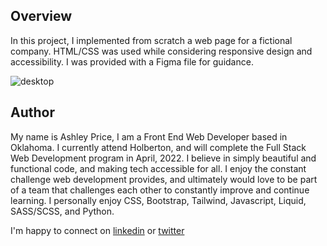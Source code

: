 ## Overview
In this project, I implemented from scratch a web page for a fictional company. HTML/CSS was used while considering responsive design and accessibility. I was provided with a Figma file for guidance. 

![desktop](01_headphones_desktop@2x.png)

## Author
My name is Ashley Price, I am a Front End Web Developer based in Oklahoma. I currently attend Holberton, and will complete the Full Stack Web Development program in April, 2022. I believe in simply beautiful and functional code, and making tech accessible for all. I enjoy the constant challenge web development provides, and ultimately would love to be part of a team that challenges each other to constantly improve and continue learning. I personally enjoy CSS, Bootstrap, Tailwind, Javascript, Liquid, SASS/SCSS, and Python.

I'm happy to connect on [linkedin](https://www.linkedin.com/in/ashleybordenprice/) or [twitter](www.twitter.com/blanketmanatee)